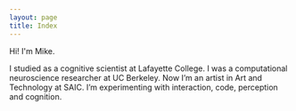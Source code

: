```yaml
---
layout: page
title: Index
---
```


Hi! I'm Mike.

I studied as a cognitive scientist at Lafayette College. I was a computational neuroscience researcher at UC Berkeley. Now I’m an artist in Art and Technology at SAIC. I’m experimenting with interaction, code, perception and cognition.
